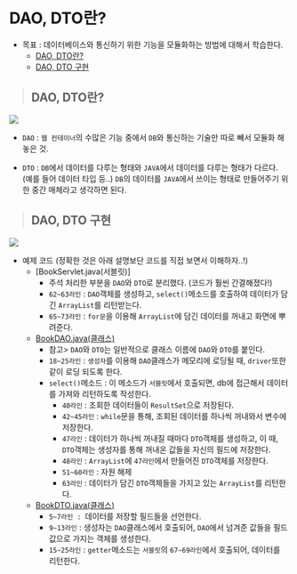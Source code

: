 # DAO, DTO란? 

+ 목표 : 데이터베이스와 통신하기 위한 기능을 모듈화하는 방법에 대해서 학습한다.
    + [DAO, DTO란?]()
    + [DAO, DTO 구현]()

> ## DAO, DTO란?

<img src="img1">

+ `DAO` : `웹 컨테이너`의 수많은 기능 중에서 `DB`와 통신하는 기술만 따로 빼서 모듈화 해놓은 것.

+ `DTO` : `DB`에서 데이터를 다루는 형태와 `JAVA`에서 데이터를 다루는 형태가 다르다. (예를 들어 데이터 타입 등..) `DB`의 데이터를 `JAVA`에서 쓰이는 형태로 만들어주기 위한 중간 매체라고 생각하면 된다.

> ## DAO, DTO 구현

<img src="img2">

+ 예제 코드 (정확한 것은 아래 설명보단 코드를 직접 보면서 이해하자..!)
    + [BookServlet.java(서블릿)]
        + 주석 처리한 부분을 `DAO`와 `DTO`로 분리했다. (코드가 훨씬 간결해졌다!)
        + `62~63라인` : `DAO`객체를 생성하고, `select()`메소드를 호출하여 데이터가 담긴 `ArrayList`를 리턴받는다.
        + `65~73라인` : `for문`을 이용해 `ArrayList`에 담긴 데이터를 꺼내고 화면에 뿌려준다.
    + [BookDAO.java(클래스)]()
        + 참고> `DAO`와 `DTO`는 일반적으로 클래스 이름에 `DAO`와 `DTO`를 붙인다.
        + `18~25라인` : `생성자`를 이용해 `DAO`클래스가 메모리에 로딩될 때, `driver`또한 같이 로딩 되도록 한다.
        + `select()`메소드 : 이 메소드가 `서블릿`에서 호출되면, db에 접근해서 데이터를 가져와 리턴하도록 작성한다.
            + `40라인` : 조회한 데이터들이 `ResultSet`으로 저장된다.
            + `42~45라인` : `while`문을 통해, 조회된 데이터를 하나씩 꺼내와서 변수에 저장한다.
            + `47라인` : 데이터가 하나씩 꺼내질 때마다 `DTO`객체를 생성하고, 이 때, `DTO`객체는 생성자를 통해 꺼내온 값들을 자신의 필드에 저장한다.
            + `48라인` : `ArrayList`에 `47라인`에서 만들어진 `DTO`객체를 저장한다.
            + `51~60라인` : 자원 해제
            + `63라인` : 데이터가 담긴 `DTO`객체들을 가지고 있는 `ArrayList`를 리턴한다.
    + [BookDTO.java(클래스)]()
        + `5~7라인 : `데이터를 저장할 필드들을 선언한다.
        + `9~13라인` : 생성자는 `DAO`클래스에서 호출되어, `DAO`에서 넘겨준 값들을 필드값으로 가지는 객체를 생성한다.
        + `15~25라인` : `getter`메소드는 `서블릿`의 `67~69라인`에서 호출되어, 데이터를 리턴한다.